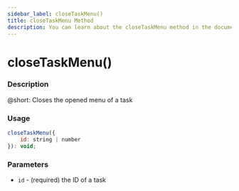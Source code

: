 ```yaml
---
sidebar_label: closeTaskMenu()
title: closeTaskMenu Method
description: You can learn about the closeTaskMenu method in the documentation of the DHTMLX JavaScript To Do List library. Browse developer guides and API reference, try out code examples and live demos, and download a free 30-day evaluation version of DHTMLX To Do List.
---
```


# closeTaskMenu()

### Description

@short: Closes the opened menu of a task

### Usage

~~~js
closeTaskMenu({
    id: string | number
}): void;
~~~

### Parameters

- `id` - (required) the ID of a task